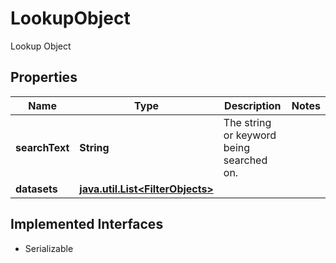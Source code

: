 

# LookupObject

Lookup Object

## Properties

Name | Type | Description | Notes
------------ | ------------- | ------------- | -------------
**searchText** | **String** | The string or keyword being searched on. | 
**datasets** | [**java.util.List&lt;FilterObjects&gt;**](FilterObjects.md) |  | 


## Implemented Interfaces

* Serializable


